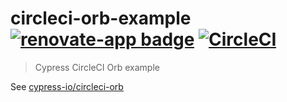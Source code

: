 # circleci-orb-example [![renovate-app badge][renovate-badge]][renovate-app] [![CircleCI](https://circleci.com/gh/cypress-io/circleci-orb-example/tree/master.svg?style=svg)](https://circleci.com/gh/cypress-io/circleci-orb-example/tree/master)
> Cypress CircleCI Orb example

See [cypress-io/circleci-orb](https://github.com/cypress-io/circleci-orb)

[renovate-badge]: https://img.shields.io/badge/renovate-app-blue.svg
[renovate-app]: https://renovateapp.com/
